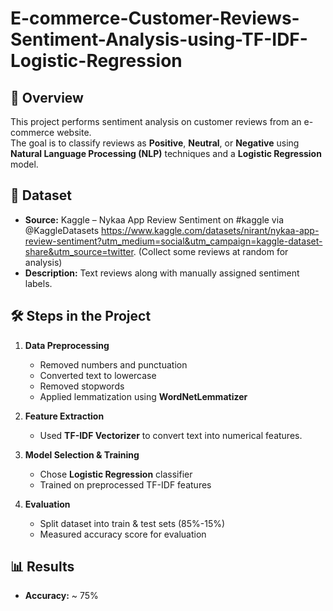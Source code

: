 # E-commerce-Customer-Reviews-Sentiment-Analysis-using-TF-IDF-Logistic-Regression
## 📌 Overview
This project performs sentiment analysis on customer reviews from an e-commerce website.  
The goal is to classify reviews as **Positive**, **Neutral**, or **Negative** using **Natural Language Processing (NLP)** techniques and a **Logistic Regression** model.

## 📂 Dataset
- **Source:** Kaggle – Nykaa App Review Sentiment on #kaggle via @KaggleDatasets https://www.kaggle.com/datasets/nirant/nykaa-app-review-sentiment?utm_medium=social&utm_campaign=kaggle-dataset-share&utm_source=twitter. (Collect some reviews at random for analysis)
- **Description:** Text reviews along with manually assigned sentiment labels.

## 🛠 Steps in the Project
   
1. **Data Preprocessing**  
   - Removed numbers and punctuation  
   - Converted text to lowercase  
   - Removed stopwords  
   - Applied lemmatization using **WordNetLemmatizer**  

2. **Feature Extraction**  
   - Used **TF-IDF Vectorizer** to convert text into numerical features.  

3. **Model Selection & Training**  
   - Chose **Logistic Regression** classifier  
   - Trained on preprocessed TF-IDF features  

4. **Evaluation**  
   - Split dataset into train & test sets (85%-15%)  
   - Measured accuracy score for evaluation  

## 📊 Results
- **Accuracy:** ~ 75% 

